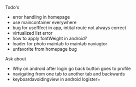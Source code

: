 Todo's
- error handling in homepage
- use maincontainer everywhere
- bug for usefffect in app, intital route not always correct
- virtualized list error
- how to apply fontWeight in android?
- loader for photo
maintab to maintab naviagtor
- unfavorite from homepage bug

Ask about
- Why on android after login go back button goes to profile
- navigating from one tab to another tab and backwards
- keyboardavoidingview in android logister=
